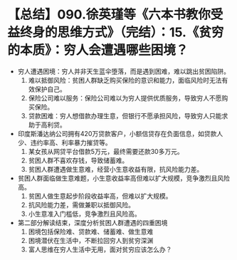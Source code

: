 # 【总结】090.徐英瑾等《六本书教你受益终身的思维方式》（完结）：15.《贫穷的本质》：穷人会遭遇哪些困境？

-   穷人遭遇困境：穷人并非天生蓝伞堕落，而是遇到困难，难以跳出贫困陷阱。
    1.  难以抵御风险：贫困人群缺乏购买保险的意识和能力，面临风险时无法有效保护自己。
    2.  保险公司难以服务：保险公司难以为穷人提供优质服务，导致穷人不愿购买保险。
    3.  贷款困难：穷人想借款办理生意，但银行不愿承担风险，导致穷人只能求助于高利贷。
-   印度斯潘达纳公司拥有420万贷款客户，小额信贷存在负面信息，如贷款人少、违约率高、利率暴力摧贷等。
    1.  某女孩从网贷平台借款5万元，最终需要还款30多万元。
    2.  贫困人群不喜欢存钱，导致储蓄难。
    3.  贫困人群遭遇做生意难，经营小生意收益有限，抗风险能力差。
-   贫困人群面临做生意难题，小生意收益率高但难以扩大规模，竞争激烈且风险高。
    1.  贫困人做生意起步阶段收益率高，但难以扩大规模。
    2.  抗风险能力差，需做兼职以抵御风险。
    3.  小生意准入门槛低，竞争激烈且风险高。
-   第二部分解读结束，深度分析贫困人群遭遇的四重困境
    1.  困境包括保险难、贷款难、储蓄难、做生意难
    2.  困境潜伏在生活中，不断拉回穷人到贫穷深渊
    3.  富人思维在穷人生活中无用，面对贫穷应该怎么办？